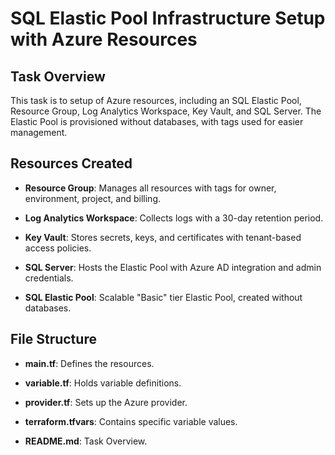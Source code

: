 # SQL Elastic Pool Infrastructure Setup with Azure Resources

## Task Overview
This task is to setup of Azure resources, including an SQL Elastic Pool, Resource Group, Log Analytics Workspace, Key Vault, and SQL Server. The Elastic Pool is provisioned without databases, with tags used for easier management.

## Resources Created

- **Resource Group**: Manages all resources with tags for owner, environment, project, and billing.

- **Log Analytics Workspace**: Collects logs with a 30-day retention period.

- **Key Vault**: Stores secrets, keys, and certificates with tenant-based access policies.

- **SQL Server**: Hosts the Elastic Pool with Azure AD integration and admin credentials.

- **SQL Elastic Pool**: Scalable "Basic" tier Elastic Pool, created without databases.

## File Structure

- **main.tf**: Defines the resources.

- **variable.tf**: Holds variable definitions.

- **provider.tf**: Sets up the Azure provider.

- **terraform.tfvars**: Contains specific variable values.

- **README.md**: Task Overview.